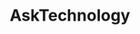 ---
title: AskTechnology
crosslinks:
- ITCareerQuestions
- xkcd
- buildapc
- learnprogramming
- youtubefactsbot
- u_imguralbumbot
- SuggestALaptop
- uBlockOrigin
- youtubot
- sysadmin
- pcmasterrace
- VPN
- technology
- cableporn
- buildapcsales
- autourbanbot
- '2015'
- samsung
- unixporn
- hardware
---